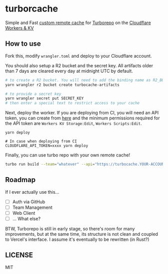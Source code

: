 # turborcache

Simple and Fast [custom remote cache](https://turborepo.org/docs/features/remote-caching#custom-remote-caches) for [Turborepo](https://turborepo.org/) on the [Cloudflare Workers & KV](https://workers.cloudflare.com/)

## How to use

Fork this, modify `wrangler.toml` and deploy to your Cloudflare account.

You should also setup a R2 bucket and the secret key. All artifacts older than 7 days are cleared every day at midnight UTC by default.

```bash
# to create a R2 bucket. You will need to add the binding name as R2_BUCKET. If you use the turbocache-artifacts, you do not need to change any config
yarn wrangler r2 bucket create turbocache-artifacts

# to provide a secret key
yarn wrangler secret put SECRET_KEY
# then enter a special text to restrict access to your cache
```

Next, deploy the worker. If you are deploying from CI, you will need an API token, you can create from [here](https://dash.cloudflare.com/profile/api-tokens) and the minimum permissions required for the API token are `Workers KV Storage:Edit`, `Workers Scripts:Edit`.

```
yarn deploy

# In case when deploying from CI
CLOUDFLARE_API_TOKEN=xxxx yarn deploy
```

Finally, you can use turbo repo with your own remote cache!

```bash
turbo run build --team="whatever" --api="https://turbocache.YOUR-ACCOUNT.workers.dev/" --token="<YOUR_SECRET_KEY>"
```

## Roadmap

If I ever actually use this...

- [ ] Auth via GitHub
- [ ] Team Management
- [ ] Web Client
- [ ] ... What else?

BTW, Turborepo is still in early stage, so there's room for many improvements, but at the same time, its structure is not clean and coupled to Vercel's interface. I assume it's eventually to be rewritten (in Rust?)

## LICENSE

MIT
